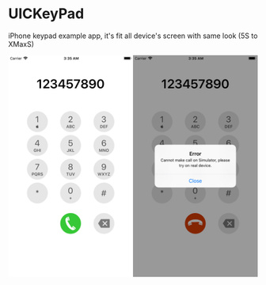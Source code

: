 # UICKeyPad
iPhone keypad example app, it's fit all device's screen with same look (5S to XMaxS)

<div align="center">
  <img src="https://github.com/Coder-ACJHP/KeyPad/blob/master/screenshot.jpg">
</div>
